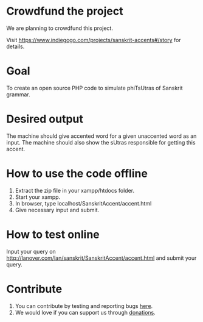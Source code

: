 # Crowdfund the project

We are planning to crowdfund this project.

Visit https://www.indiegogo.com/projects/sanskrit-accents#/story for details.

# Goal

To create an open source PHP code to simulate phiTsUtras of Sanskrit grammar.

# Desired output

The machine should give accented word for a given unaccented word as an input.
The machine should also show the sUtras responsible for getting this accent.

# How to use the code offline

1. Extract the zip file in your xampp/htdocs folder.
2. Start your xampp.
3. In browser, type localhost/SanskritAccent/accent.html
4. Give necessary input and submit.

# How to test online

Input your query on http://lanover.com/lan/sanskrit/SanskritAccent/accent.html and submit your query.

# Contribute

1. You can contribute by testing and reporting bugs [here](https://github.com/drdhaval2785/SanskritAccent/issues).
2. We would love if you can support us through [donations](https://www.indiegogo.com/projects/sanskrit-accents#/story). 